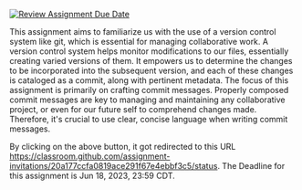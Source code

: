 [![Review Assignment Due Date](https://classroom.github.com/assets/deadline-readme-button-24ddc0f5d75046c5622901739e7c5dd533143b0c8e959d652212380cedb1ea36.svg)](https://classroom.github.com/a/QfxW72RH)

This assignment aims to familiarize us with the use of a version control system like git, which is essential for managing collaborative work. A version control system helps monitor modifications to our files, essentially creating varied versions of them. It empowers us to determine the changes to be incorporated into the subsequent version, and each of these changes is cataloged as a commit, along with pertinent metadata. The focus of this assignment is primarily on crafting commit messages. Properly composed commit messages are key to managing and maintaining any collaborative project, or even for our future self to comprehend changes made. Therefore, it's crucial to use clear, concise language when writing commit messages.

By clicking on the above button, it got redirected to this URL https://classroom.github.com/assignment-invitations/20a177ccfa0819ace291f67e4ebbf3c5/status.
The Deadline for this assignment is  Jun 18, 2023, 23:59 CDT.
